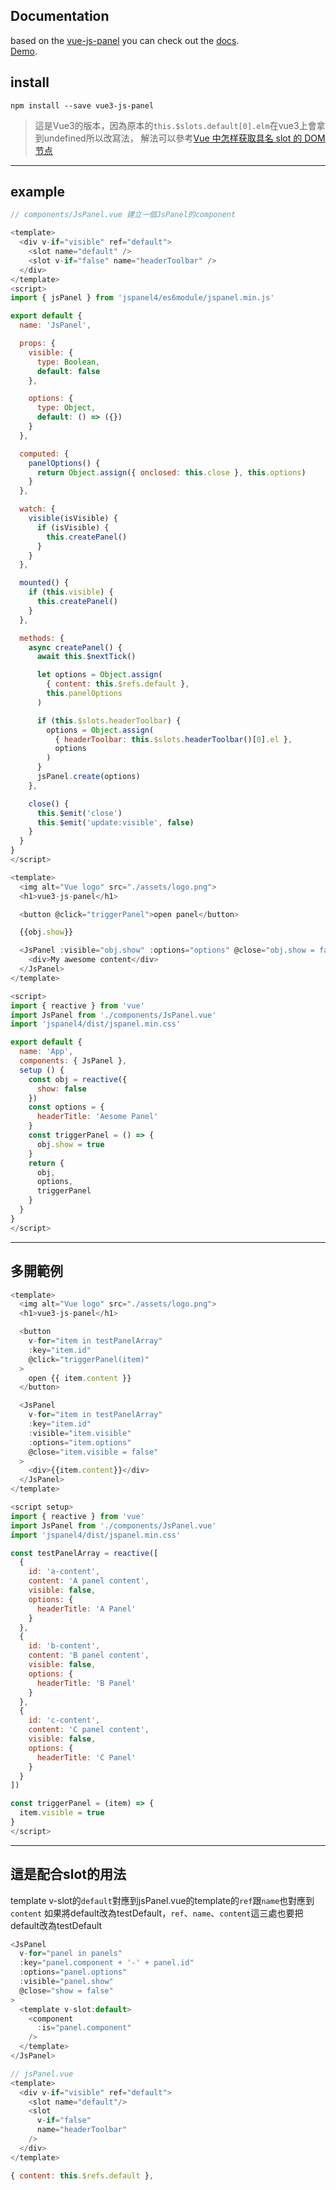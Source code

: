 ## Documentation

based on the <a href="https://github.com/64robots/vue-js-panel">vue-js-panel</a>
you can check out the <a href="https://64robots.github.io/vue-js-panel/">docs</a>.
<br>
<a href="https://hsiaomingcheng.github.io/vue3-js-panel/">Demo</a>.

## install

`npm install --save vue3-js-panel`

>這是Vue3的版本，因為原本的`this.$slots.default[0].elm`在vue3上會拿到undefined所以改寫法，
解法可以參考[Vue 中怎样获取具名 slot 的 DOM 节点](https://segmentfault.com/q/1010000022089341)

---

## example

```javascript
// components/JsPanel.vue 建立一個JsPanel的component

<template>
  <div v-if="visible" ref="default">
    <slot name="default" />
    <slot v-if="false" name="headerToolbar" />
  </div>
</template>
<script>
import { jsPanel } from 'jspanel4/es6module/jspanel.min.js'

export default {
  name: 'JsPanel',

  props: {
    visible: {
      type: Boolean,
      default: false
    },

    options: {
      type: Object,
      default: () => ({})
    }
  },

  computed: {
    panelOptions() {
      return Object.assign({ onclosed: this.close }, this.options)
    }
  },

  watch: {
    visible(isVisible) {
      if (isVisible) {
        this.createPanel()
      }
    }
  },

  mounted() {
    if (this.visible) {
      this.createPanel()
    }
  },

  methods: {
    async createPanel() {
      await this.$nextTick()

      let options = Object.assign(
        { content: this.$refs.default },
        this.panelOptions
      )

      if (this.$slots.headerToolbar) {
        options = Object.assign(
          { headerToolbar: this.$slots.headerToolbar()[0].el },
          options
        )
      }
      jsPanel.create(options)
    },

    close() {
      this.$emit('close')
      this.$emit('update:visible', false)
    }
  }
}
</script>

```

```javascript
<template>
  <img alt="Vue logo" src="./assets/logo.png">
  <h1>vue3-js-panel</h1>

  <button @click="triggerPanel">open panel</button>

  {{obj.show}}

  <JsPanel :visible="obj.show" :options="options" @close="obj.show = false">
    <div>My awesome content</div>
  </JsPanel>
</template>

<script>
import { reactive } from 'vue'
import JsPanel from './components/JsPanel.vue'
import 'jspanel4/dist/jspanel.min.css'

export default {
  name: 'App',
  components: { JsPanel },
  setup () {
    const obj = reactive({
      show: false
    })
    const options = {
      headerTitle: 'Aesome Panel'
    }
    const triggerPanel = () => {
      obj.show = true
    }
    return {
      obj,
      options,
      triggerPanel
    }
  }
}
</script>
```

---

## 多開範例
```javascript
<template>
  <img alt="Vue logo" src="./assets/logo.png">
  <h1>vue3-js-panel</h1>

  <button
    v-for="item in testPanelArray"
    :key="item.id"
    @click="triggerPanel(item)"
  >
    open {{ item.content }}
  </button>

  <JsPanel
    v-for="item in testPanelArray"
    :key="item.id"
    :visible="item.visible"
    :options="item.options"
    @close="item.visible = false"
  >
    <div>{{item.content}}</div>
  </JsPanel>
</template>

<script setup>
import { reactive } from 'vue'
import JsPanel from './components/JsPanel.vue'
import 'jspanel4/dist/jspanel.min.css'

const testPanelArray = reactive([
  {
    id: 'a-content',
    content: 'A panel content',
    visible: false,
    options: {
      headerTitle: 'A Panel'
    }
  },
  {
    id: 'b-content',
    content: 'B panel content',
    visible: false,
    options: {
      headerTitle: 'B Panel'
    }
  },
  {
    id: 'c-content',
    content: 'C panel content',
    visible: false,
    options: {
      headerTitle: 'C Panel'
    }
  }
])

const triggerPanel = (item) => {
  item.visible = true
}
</script>
```

---

## 這是配合slot的用法

template v-slot的`default`對應到jsPanel.vue的template的`ref`跟`name`也對應到`content`
如果將default改為testDefault，`ref`、`name`、`content`這三處也要把default改為testDefault
```javascript
<JsPanel
  v-for="panel in panels"
  :key="panel.component + '-' + panel.id"
  :options="panel.options"
  :visible="panel.show"
  @close="show = false"
>
  <template v-slot:default>
    <component
      :is="panel.component"
    />
  </template>
</JsPanel>
```

```javascript
// jsPanel.vue
<template>
  <div v-if="visible" ref="default">
    <slot name="default"/>
    <slot
      v-if="false"
      name="headerToolbar"
    />
  </div>
</template>

{ content: this.$refs.default },
```
